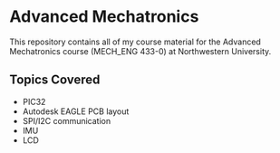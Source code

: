 # Advanced Mechatronics

This repository contains all of my course material for the Advanced Mechatronics course (MECH_ENG 433-0) at Northwestern University.

## Topics Covered
- PIC32
- Autodesk EAGLE PCB layout
- SPI/I2C communication
- IMU
- LCD
